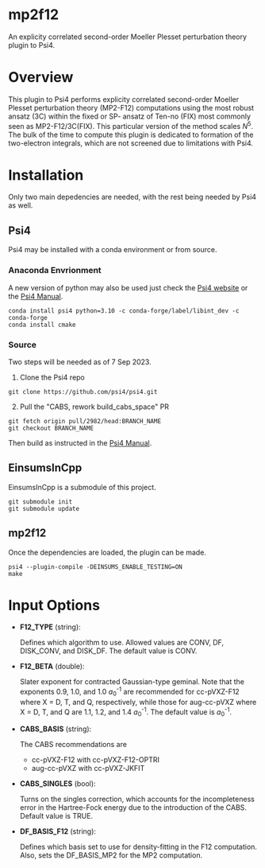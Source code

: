 # mp2f12
An explicity correlated second-order Moeller Plesset perturbation theory plugin to Psi4.

# Overview
This plugin to Psi4 performs explicity correlated second-order Moeller Plesset perturbation theory (MP2-F12) computations using the most robust ansatz (3C) within the fixed or SP- ansatz of Ten-no (FIX) most commonly seen as MP2-F12/3C(FIX). This particular version of the method scales _N_<sup>5</sup>. The bulk of the time to compute this plugin is dedicated to formation of the two-electron integrals, which are not screened due to limitations with Psi4.

# Installation
Only two main depedencies are needed, with the rest being needed by Psi4 as well.

## Psi4
Psi4 may be installed with a conda environment or from source.

### Anaconda Envrionment
A new version of python may also be used just check the [Psi4 website](https://psicode.org/) or the [Psi4 Manual](https://psicode.org/psi4manual/master/build_obtaining#conda-binary-package).
```
conda install psi4 python=3.10 -c conda-forge/label/libint_dev -c conda-forge
conda install cmake
```

### Source
Two steps will be needed as of 7 Sep 2023.

1. Clone the Psi4 repo
```
git clone https://github.com/psi4/psi4.git
```

2. Pull the "CABS, rework build_cabs_space" PR
```
git fetch origin pull/2982/head:BRANCH_NAME
git checkout BRANCH_NAME
```

Then build as instructed in the [Psi4 Manual](https://psicode.org/psi4manual/master/build_planning).

## EinsumsInCpp
EinsumsInCpp is a submodule of this project.
```
git submodule init
git submodule update
```

## mp2f12
Once the dependencies are loaded, the plugin can be made.
```
psi4 --plugin-compile -DEINSUMS_ENABLE_TESTING=ON
make
```

# Input Options
* **F12_TYPE** (string):
    
    Defines which algorithm to use. 
    Allowed values are CONV, DF, DISK_CONV, and DISK_DF. 
    The default value is CONV.

* **F12_BETA** (double):
    
    Slater exponent for contracted Gaussian-type geminal.
    Note that the exponents 0.9, 1.0, and 1.0 <MATH>_a_<sub>0</sub><sup>-1</sup></MATH>
    are recommended for cc-pVXZ-F12 where X = D, T, and Q, respectively, while those for
    aug-cc-pVXZ where X = D, T, and Q are 1.1, 1.2, and 1.4 <MATH>_a_<sub>0</sub><sup>-1</sup></MATH>.
    The default value is <MATH>_a_<sub>0</sub><sup>-1</sup></MATH>.

* **CABS_BASIS** (string):

    The CABS recommendations are
    - cc-pVXZ-F12 with cc-pVXZ-F12-OPTRI
    - aug-cc-pVXZ with cc-pVXZ-JKFIT

* **CABS_SINGLES** (bool):

    Turns on the singles correction, which accounts for
    the incompleteness error in the Hartree-Fock energy
    due to the introduction of the CABS. 
    Default value is TRUE.

* **DF_BASIS_F12** (string):

    Defines which basis set to use for density-fitting
    in the F12 computation. Also, sets the DF_BASIS_MP2
    for the MP2 computation.


